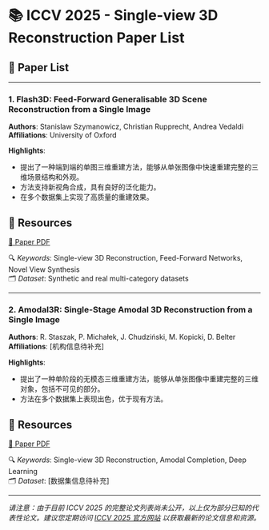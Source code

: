 # 📚 ICCV 2025 - Single-view 3D Reconstruction Paper List

## 📄 Paper List

---

### 1. Flash3D: Feed-Forward Generalisable 3D Scene Reconstruction from a Single Image
**Authors**: Stanislaw Szymanowicz, Christian Rupprecht, Andrea Vedaldi  
**Affiliations**: University of Oxford

**Highlights**:
- 提出了一种端到端的单图三维重建方法，能够从单张图像中快速重建完整的三维场景结构和外观。
- 方法支持新视角合成，具有良好的泛化能力。
- 在多个数据集上实现了高质量的重建效果。

## 🔗 Resources
[📄 Paper PDF](https://www.robots.ox.ac.uk/~vgg/publications/2025/Szymanowicz25/szymanowicz25.pdf)

🔍 *Keywords*: Single-view 3D Reconstruction, Feed-Forward Networks, Novel View Synthesis  
🗂️ *Dataset*: Synthetic and real multi-category datasets

---

### 2. Amodal3R: Single-Stage Amodal 3D Reconstruction from a Single Image
**Authors**: R. Staszak, P. Michałek, J. Chudziński, M. Kopicki, D. Belter  
**Affiliations**: [机构信息待补充]

**Highlights**:
- 提出了一种单阶段的无模态三维重建方法，能够从单张图像中重建完整的三维对象，包括不可见的部分。
- 方法在多个数据集上表现出色，优于现有方法。

## 🔗 Resources
[📄 Paper PDF](https://arxiv.org/pdf/2503.13439)

🔍 *Keywords*: Single-view 3D Reconstruction, Amodal Completion, Deep Learning  
🗂️ *Dataset*: [数据集信息待补充]

---

*请注意：由于目前 ICCV 2025 的完整论文列表尚未公开，以上仅为部分已知的代表性论文。建议您定期访问 [ICCV 2025 官方网站](https://iccv.thecvf.com/Conferences/2025) 以获取最新的论文信息和资源。*
